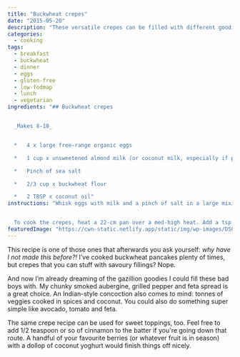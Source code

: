 ```yaml
---
title: "Buckwheat crepes"
date: "2015-05-20"
description: "These versatile crepes can be filled with different goodies and served for breakfast, lunch or dinner."
categories: 
  - cooking
tags: 
  - breakfast
  - buckwheat
  - dinner
  - eggs
  - gluten-free
  - low-fodmap
  - lunch
  - vegetarian
ingredients: "## Buckwheat crepes


  _Makes 8-10_


  *   4 x large free-range organic eggs

  *   1 cup x unsweetened almond milk (or coconut milk, especially if pairing with Indian-style fillings)

  *   Pinch of sea salt

  *   2/3 cup x buckwheat flour

  *   2 TBSP x coconut oil"
instructions: "Whisk eggs with milk and a pinch of salt in a large mixing bowl. Sift in the flour and whisk until just combined. Cover the bowl and place in the fridge while you prepare your fillings.


  To cook the crepes, heat a 22-cm pan over a med-high heat. Add a tsp of coconut oil and swirl to coat the pan. Pour about 1/3 cup of batter into the pan and swirl to evenly cover the base. Cook until the edges of the crepe are crisp (about 1 minute) then flip and cook for a further 30 seconds before transferring to a plate. Keep the crepes warm in the oven while you make the rest."
featuredImage: "https://cwn-static.netlify.app/static/img/wp-images/DSC_0222-3.jpg"
---
```


This recipe is one of those ones that afterwards you ask yourself: _why have I not made this before?!_ I’ve cooked buckwheat pancakes plenty of times, but crepes that you can stuff with savoury fillings? Nope.

And now I’m already dreaming of the gazillion goodies I could fill these bad boys with. My chunky smoked aubergine, grilled pepper and feta spread is a great choice. An Indian-style concoction also comes to mind: tonnes of veggies cooked in spices and coconut. You could also do something super simple like avocado, tomato and feta.

The same crepe recipe can be used for sweet toppings, too. Feel free to add 1/2 teaspoon or so of cinnamon to the batter if you're going down that route. A handful of your favourite berries (or whatever fruit is in season) with a dollop of coconut yoghurt would finish things off nicely.
